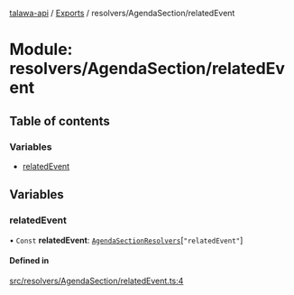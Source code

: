[talawa-api](../README.md) / [Exports](../modules.md) / resolvers/AgendaSection/relatedEvent

# Module: resolvers/AgendaSection/relatedEvent

## Table of contents

### Variables

- [relatedEvent](resolvers_AgendaSection_relatedEvent.md#relatedevent)

## Variables

### relatedEvent

• `Const` **relatedEvent**: [`AgendaSectionResolvers`](types_generatedGraphQLTypes.md#agendasectionresolvers)[``"relatedEvent"``]

#### Defined in

[src/resolvers/AgendaSection/relatedEvent.ts:4](https://github.com/PalisadoesFoundation/talawa-api/blob/636e51c/src/resolvers/AgendaSection/relatedEvent.ts#L4)
